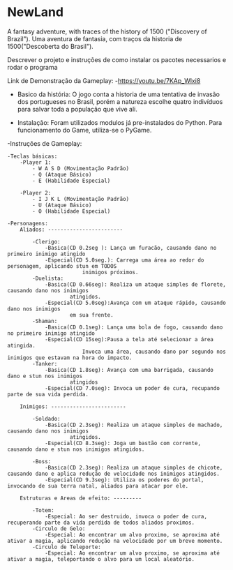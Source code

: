 # NewLand
A fantasy adventure, with traces of the history of 1500 ("Discovery of Brazil").
Uma aventura de fantasia, com traços da historia de 1500("Descoberta do Brasil").

Descrever o projeto e instruções de como instalar os pacotes necessarios e rodar o programa

Link de Demonstração da Gameplay:
    -https://youtu.be/7KAp_Wlxi8

- Basico da história:
    O jogo conta a historia de uma tentativa de invasão dos portugueses no Brasil, porém a natureza escolhe 
quatro indivíduos para salvar toda a população que vive ali.

- Instalação:
    Foram utilizados modulos já pre-instalados do Python.
    Para funcionamento do Game, utiliza-se o PyGame.

-Instruções de Gameplay:

    -Teclas básicas:
        -Player 1:
            - W A S D (Movimentação Padrão) 
            - Q (Ataque Básico)
            - E (Habilidade Especial)
        
        -Player 2:
            - I J K L (Movimentação Padrão) 
            - U (Ataque Básico)
            - O (Habilidade Especial)
    
    -Personagens:
        Aliados: ------------------------

            -Clerigo:
                -Basica(CD 0.2seg ): Lança um furacão, causando dano no primeiro inimigo atingido
                -Especial(CD 5.0seg.): Carrega uma área ao redor do personagem, aplicando stun em TODOS
                            inimigos próximos.
            -Duelista:
                -Basica(CD 0.66seg): Realiza um ataque simples de florete, causando dano nos inimigos
                        atingidos.
                -Especial(CD 5.0seg):Avança com um ataque rápido, causando dano nos inimigos
                        em sua frente.
            -Shaman:
                -Basica(CD 0.1seg): Lança uma bola de fogo, causando dano no primeiro inimigo atingido
                -Especial(CD 15seg):Pausa a tela até selecionar a área atingida.
                            Invoca uma área, causando dano por segundo nos inimigos que estavam na hora do impacto.
            -Tanker:
                -Basica(CD 1.8seg): Avança com uma barrigada, causando dano e stun nos inimigos
                        atingidos
                -Especial(CD 7.0seg): Invoca um poder de cura, recupando parte de sua vida perdida.
        
        Inimigos: ------------------------

            -Soldado: 
                -Basica(CD 2.3seg): Realiza um ataque simples de machado, causando dano nos inimigos
                        atingidos.
                -Especial(CD 8.3seg): Joga um bastão com corrente, causando dano e stun nos inimigos atingidos.

            -Boss: 
                -Basica(CD 2.3seg): Realiza um ataque simples de chicote, causando dano e aplica redução de velocidade nos inimigos atingidos.
                -Especial(CD 9.3seg): Utiliza os poderes do portal, invocando de sua terra natal, aliados para atacar por ele.

        Estruturas e Areas de efeito: ---------

            -Totem:
                -Especial: Ao ser destruido, invoca o poder de cura, recuperando parte da vida perdida de todos aliados proximos.
            -Circulo de Gelo:
                -Especial: Ao encontrar um alvo proximo, se aproxima até ativar a magia, aplicando redução na velocidade por um breve momento.
            -Circulo de Teleporte:
                -Especial: Ao encontrar um alvo proximo, se aproxima até ativar a magia, teleportando o alvo para um local aleatório.